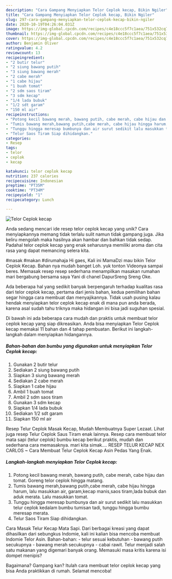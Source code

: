 ```yaml
---
description: "Cara Gampang Menyiapkan Telor Ceplok kecap, Bikin Ngiler"
title: "Cara Gampang Menyiapkan Telor Ceplok kecap, Bikin Ngiler"
slug: 297-cara-gampang-menyiapkan-telor-ceplok-kecap-bikin-ngiler
date: 2020-10-19T04:26:04.031Z
image: https://img-global.cpcdn.com/recipes/c4e18ccc5f7c1aea/751x532cq70/telor-ceplok-kecap-foto-resep-utama.jpg
thumbnail: https://img-global.cpcdn.com/recipes/c4e18ccc5f7c1aea/751x532cq70/telor-ceplok-kecap-foto-resep-utama.jpg
cover: https://img-global.cpcdn.com/recipes/c4e18ccc5f7c1aea/751x532cq70/telor-ceplok-kecap-foto-resep-utama.jpg
author: Benjamin Oliver
ratingvalue: 4.2
reviewcount: 13
recipeingredient:
- "2 butir telur"
- "2 siung bawang putih"
- "3 siung bawang merah"
- "2 cabe merah"
- "1 cabe hijau"
- "1 buah tomat"
- "2 sdm saos tiram"
- "3 sdm kecap"
- "1/4 lada bubuk"
- "1/2 sdt garam"
- "150 ml air"
recipeinstructions:
- "Potong kecil bawang merah, bawang putih, cabe merah, cabe hijau dan tomat. Goreng telor ceplok hingga matang."
- "Tumis bawang merah,bawang putih,cabe merah, cabe hijau hingga harum, lalu masukkan air, garam,kecap manis,saos tiram,lada bubuk dan aduk merata. Lalu masukkan tomat."
- "Tunggu hingga meresap bumbunya dan air surut sedikit lalu masukkan telur ceplok kedalam bumbu tumisan tadi, tunggu hingga bumbu meresap merata."
- "Telur Saos Tiram Siap dihidangkan."
categories:
- Resep
tags:
- telor
- ceplok
- kecap

katakunci: telor ceplok kecap 
nutrition: 237 calories
recipecuisine: Indonesian
preptime: "PT35M"
cooktime: "PT34M"
recipeyield: "1"
recipecategory: Lunch

---
```



![Telor Ceplok kecap](https://img-global.cpcdn.com/recipes/c4e18ccc5f7c1aea/751x532cq70/telor-ceplok-kecap-foto-resep-utama.jpg)

Anda sedang mencari ide resep telor ceplok kecap yang unik? Cara menyiapkannya memang tidak terlalu sulit namun tidak gampang juga. Jika keliru mengolah maka hasilnya akan hambar dan bahkan tidak sedap. Padahal telor ceplok kecap yang enak seharusnya memiliki aroma dan cita rasa yang dapat memancing selera kita.

#masak #makan #dirumahaja Hi gaes, Kali ini MamaDzi mau bikin Telor Ceplok Kecap. Bahan nya mudah banget Loh. yuk tonton Videonya sampai beres. Memasak resep resep sederhana menampilkan masakan rumahan mari bergabung bersama saya Yani di chanel DapurSreng Sreng Oke.

Ada beberapa hal yang sedikit banyak berpengaruh terhadap kualitas rasa dari telor ceplok kecap, pertama dari jenis bahan, kedua pemilihan bahan segar hingga cara membuat dan menyajikannya. Tidak usah pusing kalau hendak menyiapkan telor ceplok kecap enak di mana pun anda berada, karena asal sudah tahu triknya maka hidangan ini bisa jadi suguhan spesial.


Di bawah ini ada beberapa cara mudah dan praktis untuk membuat telor ceplok kecap yang siap dikreasikan. Anda bisa menyiapkan Telor Ceplok kecap memakai 11 bahan dan 4 tahap pembuatan. Berikut ini langkah-langkah dalam menyiapkan hidangannya.

<!--inarticleads1-->

##### Bahan-bahan dan bumbu yang digunakan untuk menyiapkan Telor Ceplok kecap:

1. Gunakan 2 butir telur
1. Sediakan 2 siung bawang putih
1. Siapkan 3 siung bawang merah
1. Sediakan 2 cabe merah
1. Siapkan 1 cabe hijau
1. Ambil 1 buah tomat
1. Ambil 2 sdm saos tiram
1. Gunakan 3 sdm kecap
1. Siapkan 1/4 lada bubuk
1. Sediakan 1/2 sdt garam
1. Siapkan 150 ml air


Resep Telur Ceplok Masak Kecap, Mudah Membuatnya Super Lezaat. Lihat juga resep Telur Ceplok Saus Tiram enak lainnya. Resep cara membuat telor mata sapi (telur ceplok) bumbu kecap berikut praktis, mudah dan sederhana cara memasaknya. mari kita simak…. RESEP TELUR KECAP NEX CARLOS ~ Cara Membuat Telur Ceplok Kecap Asin Pedas Yang Enak. 

<!--inarticleads2-->

##### Langkah-langkah menyiapkan Telor Ceplok kecap:

1. Potong kecil bawang merah, bawang putih, cabe merah, cabe hijau dan tomat. Goreng telor ceplok hingga matang.
1. Tumis bawang merah,bawang putih,cabe merah, cabe hijau hingga harum, lalu masukkan air, garam,kecap manis,saos tiram,lada bubuk dan aduk merata. Lalu masukkan tomat.
1. Tunggu hingga meresap bumbunya dan air surut sedikit lalu masukkan telur ceplok kedalam bumbu tumisan tadi, tunggu hingga bumbu meresap merata.
1. Telur Saos Tiram Siap dihidangkan.


Cara Masak Telur Kecap Mata Sapi. Dari berbagai kreasi yang dapat dihasilkan dari sebungkus Indomie, kali ini kalian bisa mencoba membuat Indomie Telor Asin. Bahan-bahan: - telur sesuai kebutuhan - bawang putih secukupnya - bawang merah secukupnya - cabai rawit. Telur menjadi salah satu makanan yang digemari banyak orang. Memasuki masa kritis karena isi dompet menipis? 

Bagaimana? Gampang kan? Itulah cara membuat telor ceplok kecap yang bisa Anda praktikkan di rumah. Selamat mencoba!

